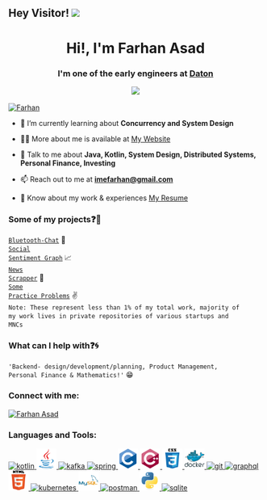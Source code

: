 ## Hey Visitor! <img src="https://raw.githubusercontent.com/iampavangandhi/iampavangandhi/master/gifs/Hi.gif" width="30px">

<h1 align="center">Hi!, I'm Farhan Asad</h1>
<!--h3 align="center">I'm one of the Founding Engineers at <a href="https://sarasanalytics.com/daton" target="_blank"> <img src="https://github.com/imefarhan/imefarhan/blob/0a2eb429d297c5d0ac469a312dd57a44e328112d/daton_logo.svg" style="background-color:white;padding:20px;" alt="Saras Analytics" width="40" height="40"/> </a> </h3-->

<h3 align="center">I'm one of the early engineers at <a href="https://sarasanalytics.com/daton">Daton</a></h3>

<p align="center">
  <img src="https://github.com/imefarhan/imefarhan/blob/217ed70753ac672f80edbeda1064480b9ccf4104/FarhanBanner.gif"/>
</p>

<p align="left"> <a href="https://twitter.com/andOnIMust" target="blank"><img src="https://img.shields.io/twitter/follow/Farhan?logo=twitter&style=for-the-badge" alt="Farhan" /></a> </p>

- 🌱 I’m currently learning about **Concurrency and System Design**

- 👨‍💻 More about me is available at [My Website](https://imefarhan.github.io/)

- 💬 Talk to me about **Java, Kotlin, System Design, Distributed Systems, Personal Finance, Investing**

- 📫 Reach out to me at **imefarhan@gmail.com**

- 📄 Know about my work & experiences [My Resume](https://drive.google.com/file/d/1iPoGf1mVrXLP0sCFe22IbwuTMzE4ZW_K/view?usp=sharing)

### Some of my projects:question::rocket:
<code>[Bluetooth-Chat](https://github.com/imefarhan/Bluetooth-Chat)</code> :email:     
<code>[Social Sentiment Graph](https://github.com/imefarhan/Social-Sentiment-Graphs)</code> :chart_with_upwards_trend:  
<code>[News Scrapper](https://github.com/imefarhan/News-Scrapper)</code> :scroll:  
<code>[Some Practice Problems](https://github.com/imefarhan/Practice-Problems)</code> :v:  
<code>Note: These represent less than 1% of my total work, majority of my work lives in private repositories of various startups and MNCs</code>

### What can I help with:question::cyclone:
<code>'Backend- design/development/planning, Product Management, Personal Finance & Mathematics!'</code> :grin:

<h3 align="left">Connect with me:</h3>
<p align="left">
<a href="https://www.linkedin.com/in/imefarhan/" target="blank"><img align="center" src="https://github.com/melanieshi0120/melanieshi0120/blob/master/linkedin.ico" alt="Farhan Asad" height="30" width="80" /></a>
</p>

<h3 align="left">Languages and Tools:</h3>
<p align="left">

<a href="https://kotlinlang.org" target="_blank"> <img src="https://www.vectorlogo.zone/logos/kotlinlang/kotlinlang-icon.svg" alt="kotlin" width="40" height="40"/> </a> 
<a href="https://www.java.com" target="_blank"> <img src="https://raw.githubusercontent.com/devicons/devicon/master/icons/java/java-original.svg" alt="java" width="40" height="40"/> </a> 
<a href="https://kafka.apache.org/" target="_blank"> <img src="https://www.vectorlogo.zone/logos/apache_kafka/apache_kafka-icon.svg" alt="kafka" width="40" height="40"/> </a> 
<a href="https://spring.io/" target="_blank"> <img src="https://www.vectorlogo.zone/logos/springio/springio-icon.svg" alt="spring" width="40" height="40"/> </a> 
<a href="https://www.cprogramming.com/" target="_blank"> <img src="https://raw.githubusercontent.com/devicons/devicon/master/icons/c/c-original.svg" alt="c" width="40" height="40"/> </a> 
<a href="https://www.w3schools.com/cpp/" target="_blank"> <img src="https://raw.githubusercontent.com/devicons/devicon/master/icons/cplusplus/cplusplus-original.svg" alt="cplusplus" width="40" height="40"/> </a> 
<a href="https://www.w3schools.com/css/" target="_blank"> <img src="https://raw.githubusercontent.com/devicons/devicon/master/icons/css3/css3-original-wordmark.svg" alt="css3" width="40" height="40"/> </a> 
<a href="https://www.docker.com/" target="_blank"> <img src="https://raw.githubusercontent.com/devicons/devicon/master/icons/docker/docker-original-wordmark.svg" alt="docker" width="40" height="40"/> </a> 
<a href="https://git-scm.com/" target="_blank"> <img src="https://www.vectorlogo.zone/logos/git-scm/git-scm-icon.svg" alt="git" width="40" height="40"/> </a> 
<a href="https://graphql.org" target="_blank"> <img src="https://www.vectorlogo.zone/logos/graphql/graphql-icon.svg" alt="graphql" width="40" height="40"/> </a> 
<a href="https://www.w3.org/html/" target="_blank"> <img src="https://raw.githubusercontent.com/devicons/devicon/master/icons/html5/html5-original-wordmark.svg" alt="html5" width="40" height="40"/> </a> 
<a href="https://kubernetes.io" target="_blank"> <img src="https://www.vectorlogo.zone/logos/kubernetes/kubernetes-icon.svg" alt="kubernetes" width="40" height="40"/> </a> 
<a href="https://www.mysql.com/" target="_blank"> <img src="https://raw.githubusercontent.com/devicons/devicon/master/icons/mysql/mysql-original-wordmark.svg" alt="mysql" width="40" height="40"/> </a> 
<a href="https://postman.com" target="_blank"> <img src="https://www.vectorlogo.zone/logos/getpostman/getpostman-icon.svg" alt="postman" width="40" height="40"/> </a> 
<a href="https://www.python.org" target="_blank"> <img src="https://raw.githubusercontent.com/devicons/devicon/master/icons/python/python-original.svg" alt="python" width="40" height="40"/> </a> 
<a href="https://www.sqlite.org/" target="_blank"> <img src="https://www.vectorlogo.zone/logos/sqlite/sqlite-icon.svg" alt="sqlite" width="40" height="40"/> </a> </p>
